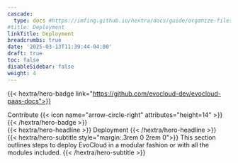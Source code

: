 ```yaml
---
cascade:
  type: docs #https://imfing.github.io/hextra/docs/guide/organize-files/#layouts
#title: Deployment
linkTitle: Deployment
breadcrumbs: true
date: '2025-03-13T11:39:44-04:00'
draft: true
toc: false
disableSidebar: false
weight: 4
---
```


<!-- markdownlint-disable MD033 MD034-->
{{< hextra/hero-badge link="https://github.com/evocloud-dev/evocloud-paas-docs">}}
  <div class="hx-w-2 hx-h-2 hx-rounded-full hx-bg-primary-400"></div>
  Contribute
  {{< icon name="arrow-circle-right" attributes="height=14" >}}
{{< /hextra/hero-badge >}}

<div class="hx-mt-6 hx-mb-6">
{{< hextra/hero-headline >}}
  Deployment
{{< /hextra/hero-headline >}}
</div>

<div class="hx-mb-12">
{{< hextra/hero-subtitle style="margin:.3rem 0 2rem 0">}}
  This section outlines steps to deploy EvoCloud in a modular fashion or with all the modules included.
{{< /hextra/hero-subtitle >}}
</div>

